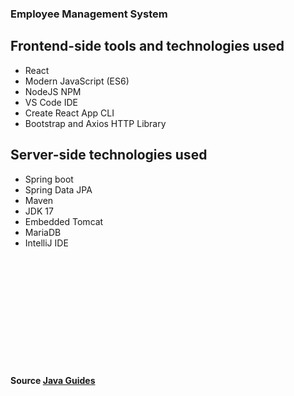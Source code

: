 ### Employee Management System

## Frontend-side tools and technologies used
- React
- Modern JavaScript (ES6)
- NodeJS NPM
- VS Code IDE
- Create React App CLI
- Bootstrap and Axios HTTP Library
## Server-side technologies used
- Spring boot
- Spring Data JPA
- Maven
- JDK 17
- Embedded Tomcat
- MariaDB
- IntelliJ IDE 











<br />
<br />
<br />
<br />
<br />
<br />
<br />
<br />
<br />
<br />

#### Source [Java Guides](https://www.youtube.com/watch?v=VR1zoNomG3w)